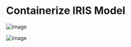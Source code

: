 # Containerize IRIS Model
 
![image](https://user-images.githubusercontent.com/41631964/219905599-2809ce88-decd-41d6-806d-fb9ed5125eb7.png)

![image](https://user-images.githubusercontent.com/41631964/220420545-f76c84b9-970f-4882-bc4d-3d21091e8024.png)
